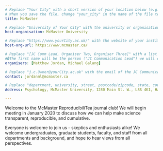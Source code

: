 ```yaml
---
# Replace "Your City" with a short version of your location below (e.g. Bristol or Singapore)
# When you save the file, change "your_city" in the name of the file to what you filled out below
title: McMaster

# Replace "University of Your City" with the university or organisation that is hoping the journal club (e.g. University of Bristol or Nanyang Technical University)
host-organisation: McMaster University

# Replace "https://www.yourCity.ac.uk/" with the website of your institution
host-org-url: https://www.mcmaster.ca/

# Replace "[JC Comm Lead, Organiser Two, Organiser Three]" with a list of the people/person organising the journal club separated by commas
#�The first name will be the person ("JC Communication Lead") we will contact to communicate news about ReproducibiliTea
organisers: [Matthew Jordan, Michael Galang]

# Replace "j.c.Owner@yourCity.ac.uk" with the email of the JC Communication Lead
contact: jordanml@mcmaster.ca

# Replace "department, university, street, postcode/zipcode, state, country" with the departmental address of the JC Communication Lead (we need that to send you merchandise)
Address: Psychology, McMaster University, 1280 Main St. W., L8S 4K1, Hamilton, Ontario, Canada

---
```

Welcome to the McMaster ReproducibiliTea journal club! We will begin meeting in January 2020 to discuss how we can help make science transparent, reproducible, and cumulative.

Everyone is welcome to join us - skeptics and enthusiasts alike! We welcome undergraduates, graduate students, faculty, and staff from all departments and background, and hope to hear views from all perspectives.
